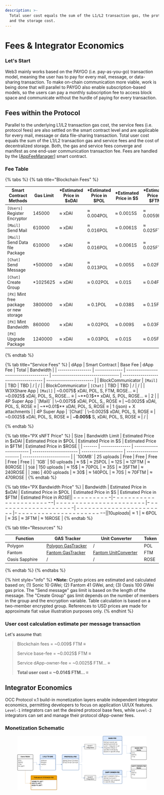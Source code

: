 ```yaml
---
description: >-
  Total user cost equals the sum of the L1/L2 transaction gas, the protocol fee
  and the storage cost.
---
```


# Fees & Integrator Economics

### Let's Start

Web3 mainly works based on the PAYGO (i.e. pay-as-you-go) transaction model, meaning the user has to pay for every mail, message, or data-sharing transaction. To make on-chain communication more viable, work is being done that will parallel to PAYGO also enable subscription-based models, so the users can pay a monthly subscription fee to access block space and communicate without the hurdle of paying for every transaction.

## Fees within the Protocol

Parallel to the underlying L1/L2 transaction gas cost, the service fees (i.e. protocol fees) are also settled on the smart contract level and are applicable for every mail, message or data file-sharing transaction. Total user cost equals the sum of the L1/L2 transaction gas and service fees and the cost of decentralized storage. Both, the gas and service fees converge and manifest as one end-user communication transaction fee. Fees are handled by the \[[AppFeeManager](architecture-by-layers/occ-protocol-v.1.md#appfeemanager-smart-contract)] smart contract.&#x20;

### Fee Table

{% tabs %}
{% tab title="Blockchain Fees" %}
<table><thead><tr><th width="219.66666666666663">Smart Contract Methods</th><th>Gas Limit</th><th>*Estimated Price in $xDAI</th><th>*Estimated Price in $POL</th><th>*Estimated Price in $S</th><th>*Estimated Price in $FTM</th><th>*Estimated Price in $ROSE</th></tr></thead><tbody><tr><td><code>[Users]</code> Register Encryptor</td><td>145000</td><td>≈ xDAI</td><td>≈ 0.004POL</td><td>≈ 0.0015S</td><td>≈ 0.0059FTM</td><td>≈ 0.014ROSE</td></tr><tr><td><code>[Mail]</code> Send Mail</td><td>610000</td><td>≈ xDAI</td><td>≈ 0.016POL</td><td>≈ 0.0061S</td><td>≈ 0.025FTM</td><td>≈ 0.061ROSE</td></tr><tr><td><code>[Mail]</code> Send Data file Package</td><td>610000</td><td>≈ xDAI</td><td>≈ 0.016POL</td><td>≈ 0.0061S</td><td>≈ 0.025FTM</td><td>≈ 0.061ROSE</td></tr><tr><td><code>[Chat]</code> Send Message</td><td>*500000</td><td>≈ xDAI</td><td>≈ 0.013POL</td><td>≈ 0.005S</td><td>≈ 0.02FTM</td><td>≈ 0.05ROSE</td></tr><tr><td><code>[Chat]</code> Create Group</td><td>*1025625</td><td>≈ xDAI</td><td>≈ 0.02POL</td><td>≈ 0.01S</td><td>≈ 0.04FTM</td><td>≈ 0.1ROSE</td></tr><tr><td><code>[PX]</code> Mint free package or new storage</td><td>3800000</td><td>≈ xDAI</td><td>≈ 0.1POL</td><td>≈ 0.038S</td><td>≈ 0.15FTM</td><td>≈ 0.38ROSE</td></tr><tr><td><code>[PX]</code> Mint Bandwidth</td><td>860000</td><td>≈ xDAI</td><td>≈ 0.02POL</td><td>≈ 0.009S</td><td>≈ 0.03FTM</td><td>≈ 0.086ROSE</td></tr><tr><td><code>[PX]</code> Upgrade Package</td><td>1240000</td><td>≈ xDAI</td><td>≈ 0.03POL</td><td>≈ 0.01S</td><td>≈ 0.05FTM</td><td>≈ 0.12ROSE</td></tr></tbody></table>
{% endtab %}

{% tab title="Service Fees" %}
| dApp              | Smart Contract | Base Fee                               | dApp Fee                           | Total                                 | Bandwidth                |
| ----------------- | -------------- | -------------------------------------- | ---------------------------------- | ------------------------------------- | ------------------------ |
| BlockCommunicator | `[Mail]`       | TBD                                    | TBD                                | /                                     | /                        |
| BlockCommunicator | `[Chat]`       | TBD                                    | TBD                                | /                                     | /                        |
| W3XShare App      | `[Mail]`       | \~0.0075$ xDAI, POL, S, FTM, ROSE... ≡ | \~0.0925$ xDAI, POL, S,, ROSE... ≡ | \~**0.1$** xDAI, S, POL, ROSE... ≡    | 2                        |
| 4P Super App      | `[Mail]`       | \~0.0075$ xDAI, POL, S,, ROSE ≡        | \~0.0025$ xDAI, POL, S, ROSE ≡     | \~**0.01$** xDAI, POL, S, ROSE ≡      | 1 (json) + X attachments |
| 4P Super App      | `[Chat]`       | \~0.0025$ xDAI, POL, S, ROSE ≡         | \~0.0025$ xDAI, POL, S, ROSE ≡     | \~**0.005$** S, xDAI, POL, S,  ROSE ≡ | /                        |


{% endtab %}

{% tab title="PX sNFT Price" %}
| Size    | Bandwidth Limit | Estimated Price in $xDAI | Estimated Price in $POL | Estimated Price in $S | Estimated Price in $FTM | Estimated Price in $ROSE |
| ------- | --------------- | ------------------------ | ----------------------- | --------------------- | ----------------------- | ------------------------ |
| `100MB` | 25 uploads      | Free                     | Free                    | Free                  | Free                    | Free                     |
| `1GB`   | 50 uploads      | ≈ 5$                     | ≈ 25POL                 | ≈ 12S                 | ≈ 12FTM                 | ≈ 80ROSE                 |
| `5GB`   | 150 uploads     | ≈ 15$                    | ≈ 70POL                 | ≈ 35S                 | ≈ 35FTM                 | ≈ 240ROSE                |
| `20BG`  | 400 uploads     | ≈ 30$                    | ≈ 140POL                | ≈ 70S                 | ≈ 70FTM                 | ≈ 470ROSE                |
{% endtab %}

{% tab title="PX Bandwidth Price" %}
| Bandwidth  | Estimated Price in $xDAI | Estimated Price in $POL | Estimated Price in $S | Estimated Price in $FTM | Estimated Price in $ROSE |
| ---------- | ------------------------ | ----------------------- | --------------------- | ----------------------- | ------------------------ |
| 10 uploads | ≈ 1$                     | ≈ 6POL                  | ≈ 3S                  | ≈ 3FTM                  | ≈ 16ROSE                 |
{% endtab %}

{% tab title="Resources" %}
<table><thead><tr><th width="163.66666666666663">Function</th><th width="196">GAS Tracker</th><th width="207">Unit Converter</th><th>Token</th></tr></thead><tbody><tr><td>Polygon</td><td><a href="https://polygonscan.com/gastracker">Polygon GasTracker</a></td><td>/</td><td>POL</td></tr><tr><td>Fantom</td><td><a href="https://ftmscan.com/gastracker">Fantom GasTracker</a></td><td><a href="https://ftmscan.com/unitconverter">Fantom UnitConverter</a></td><td>FTM</td></tr><tr><td>Oasis Sapphire</td><td>/</td><td>/</td><td>ROSE</td></tr></tbody></table>
{% endtab %}
{% endtabs %}

{% hint style="info" %}
**\*Note:** Crypto prices are estimated and calculated based on; (1) Sonic 10 GWei; (2) Fantom 41 GWei, and; (3) Oasis 100 GWei gas price. The "Send message" gas limit is based on the length of the message. The "Create Group" gas limit depends on the number of members in the group and the encryption variable. Table calculation is based on a two-member encrypted group. References to USD prices are made for approximate fiat value illustration purposes only.
{% endhint %}

### User cost calculation estimate per message transaction

Let's assume that:&#x20;

> Blockchain fees = \~0.009$ FTM ≡
>
> Service base-fee = \~0.0025$ FTM ≡
>
> Service dApp-owner-fee  = \~0.0025$ FTM... ≡
>
> **Total user cost = \~0.014$ FTM... ≡**

## Integrator Economics

OCC Protocol v.1 build-in monetization layers enable independent integrator economics, permitting developers to focus on application UI/UX features. `Level-1` integrators can set the desired protocol base fees, while `Level-2` integrators can set and manage their protocol dApp-owner fees.

### Monetization Schematic

<figure><img src="../.gitbook/assets/IMMU3-FEES-24.png" alt=""><figcaption></figcaption></figure>
